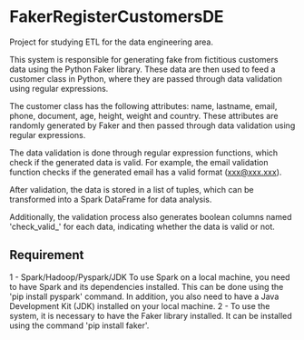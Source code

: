 # FakerRegisterCustomersDE

Project for studying ETL for the data engineering area.

This system is responsible for generating fake from fictitious customers data using the Python Faker library. These data are then used to feed a customer class in Python, where they are passed through data validation using regular expressions.

The customer class has the following attributes: name, lastname, email, phone, document, age, height, weight and country. These attributes are randomly generated by Faker and then passed through data validation using regular expressions.

The data validation is done through regular expression functions, which check if the generated data is valid. For example, the email validation function checks if the generated email has a valid format (xxx@xxx.xxx).

After validation, the data is stored in a list of tuples, which can be transformed into a Spark DataFrame for data analysis.

Additionally, the validation process also generates boolean columns named 'check_valid_' for each data, indicating whether the data is valid or not.

## Requirement
1 - Spark/Hadoop/Pyspark/JDK
To use Spark on a local machine, you need to have Spark and its dependencies installed. This can be done using the 'pip install pyspark' command. In addition, you also need to have a Java Development Kit (JDK) installed on your local machine.
2 - To use the system, it is necessary to have the Faker library installed. It can be installed using the command 'pip install faker'.
